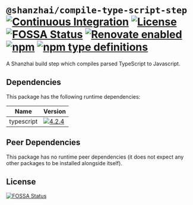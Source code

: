 # `@shanzhai/compile-type-script-step` [![Continuous Integration](https://github.com/jameswilddev/shanzhai/workflows/Continuous%20Integration/badge.svg)](https://github.com/jameswilddev/shanzhai/actions) [![License](https://img.shields.io/github/license/jameswilddev/shanzhai.svg)](https://github.com/jameswilddev/shanzhai/blob/master/license) [![FOSSA Status](https://app.fossa.io/api/projects/git%2Bgithub.com%2Fjameswilddev%2Fshanzhai.svg?type=shield)](https://app.fossa.io/projects/git%2Bgithub.com%2Fjameswilddev%2Fshanzhai?ref=badge_shield) [![Renovate enabled](https://img.shields.io/badge/renovate-enabled-brightgreen.svg)](https://renovatebot.com/) [![npm](https://img.shields.io/npm/v/@shanzhai/compile-type-script-step.svg)](https://www.npmjs.com/package/@shanzhai/compile-type-script-step) [![npm type definitions](https://img.shields.io/npm/types/@shanzhai/compile-type-script-step.svg)](https://www.npmjs.com/package/@shanzhai/compile-type-script-step)

A Shanzhai build step which compiles parsed TypeScript to Javascript.

## Dependencies

This package has the following runtime dependencies:

Name       | Version                                                                                          
---------- | -------------------------------------------------------------------------------------------------
typescript | [![4.2.4](https://img.shields.io/npm/v/typescript.svg)](https://www.npmjs.com/package/typescript)

## Peer Dependencies

This package has no runtime peer dependencies (it does not expect any other packages to be installed alongside itself).

## License

[![FOSSA Status](https://app.fossa.io/api/projects/git%2Bgithub.com%2Fjameswilddev%2Fshanzhai.svg?type=large)](https://app.fossa.io/projects/git%2Bgithub.com%2Fjameswilddev%2Fshanzhai?ref=badge_large)
